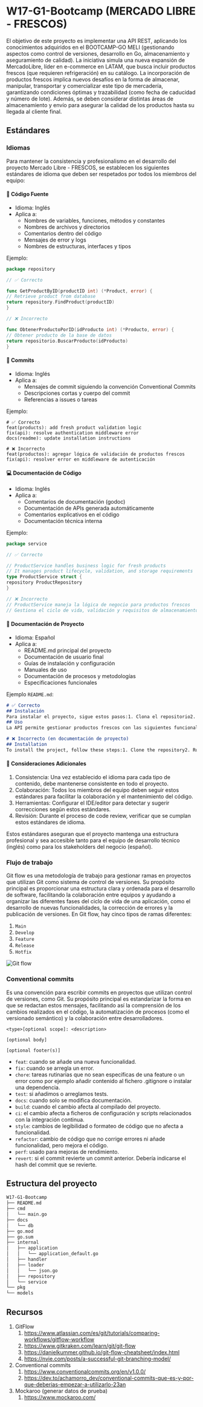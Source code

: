 # W17-G1-Bootcamp (MERCADO LIBRE - FRESCOS)

El objetivo de este proyecto es implementar una API REST, aplicando los conocimientos adquiridos en el BOOTCAMP-GO MELI (gestionando aspectos como control de versiones, desarrollo en Go, almacenamiento y aseguramiento de calidad). La iniciativa simula una nueva expansión de MercadoLibre, líder en e-commerce en LATAM, que busca incluir productos frescos (que requieren refrigeración) en su catálogo.
La incorporación de productos frescos implica nuevos desafíos en la forma de almacenar, manipular, transportar y comercializar este tipo de mercadería, garantizando condiciones óptimas y trazabilidad (como fecha de caducidad y número de lote). Además, se deben considerar distintas áreas de almacenamiento y envío para asegurar la calidad de los productos hasta su llegada al cliente final.

## Estándares

### Idiomas

Para mantener la consistencia y profesionalismo en el desarrollo del proyecto Mercado Libre - FRESCOS, se establecen los siguientes estándares de idioma que deben ser respetados por todos los miembros del equipo:

#### 📝 Código Fuente

* Idioma: Inglés
* Aplica a:
    * Nombres de variables, funciones, métodos y constantes
    * Nombres de archivos y directorios
    * Comentarios dentro del código
    * Mensajes de error y logs
    * Nombres de estructuras, interfaces y tipos

Ejemplo:
```go
package repository

// ✅ Correcto

func GetProductByID(productID int) (*Product, error) {
// Retrieve product from database
return repository.FindProduct(productID)
}

// ❌ Incorrecto

func ObtenerProductoPorID(idProducto int) (*Producto, error) {
// Obtener producto de la base de datos
return repositorio.BuscarProducto(idProducto)
}
```

#### 🔄 Commits

* Idioma: Inglés
* Aplica a:
    * Mensajes de commit siguiendo la convención Conventional Commits
    * Descripciones cortas y cuerpo del commit
    * Referencias a issues o tareas

Ejemplo:

```git
# ✅ Correcto
feat(products): add fresh product validation logic
fix(api): resolve authentication middleware error
docs(readme): update installation instructions

# ❌ Incorrecto
feat(productos): agregar lógica de validación de productos frescos
fix(api): resolver error en middleware de autenticación
```

#### 💻 Documentación de Código

* Idioma: Inglés
* Aplica a:
    * Comentarios de documentación (godoc)
    * Documentación de APIs generada automáticamente
    * Comentarios explicativos en el código
    * Documentación técnica interna

Ejemplo:

```go
package service

// ✅ Correcto

// ProductService handles business logic for fresh products
// It manages product lifecycle, validation, and storage requirements
type ProductService struct {
repository ProductRepository
}

// ❌ Incorrecto
// ProductService maneja la lógica de negocio para productos frescos
// Gestiona el ciclo de vida, validación y requisitos de almacenamiento
```

#### 📖 Documentación de Proyecto

* Idioma: Español
* Aplica a:
    * README.md principal del proyecto
    * Documentación de usuario final
    * Guías de instalación y configuración
    * Manuales de uso
    * Documentación de procesos y metodologías
    * Especificaciones funcionales

Ejemplo `README.md`:

```markdown
# ✅ Correcto
## Instalación
Para instalar el proyecto, sigue estos pasos:1. Clona el repositorio2. Ejecuta `go mod download`
## Uso
La API permite gestionar productos frescos con las siguientes funcionalidades:

# ❌ Incorrecto (en documentación de proyecto)
## Installation
To install the project, follow these steps:1. Clone the repository2. Run `go mod download`
```

#### 🎯 Consideraciones Adicionales

1. Consistencia: Una vez establecido el idioma para cada tipo de contenido, debe mantenerse consistente en todo el proyecto.
2. Colaboración: Todos los miembros del equipo deben seguir estos estándares para facilitar la colaboración y el mantenimiento del código.
3. Herramientas: Configurar el IDE/editor para detectar y sugerir correcciones según estos estándares.
4. Revisión: Durante el proceso de code review, verificar que se cumplan estos estándares de idioma.

Estos estándares aseguran que el proyecto mantenga una estructura profesional y sea accesible tanto para el equipo de desarrollo técnico (inglés) como para los stakeholders del negocio (español).

### Flujo de trabajo

Git flow es una metodología de trabajo para gestionar ramas en proyectos que utilizan Git como sistema de control de versiones. Su propósito principal es proporcionar una estructura clara y ordenada para el desarrollo de software, facilitando la colaboración entre equipos y ayudando a organizar las diferentes fases del ciclo de vida de una aplicación, como el desarrollo de nuevas funcionalidades, la corrección de errores y la publicación de versiones.
En Git flow, hay cinco tipos de ramas diferentes:

1. `Main`
2. `Develop`
3. `Feature`
4. `Release`
5. `Hotfix`

![Git flow](https://www.gitkraken.com/wp-content/uploads/2021/03/git-flow-4.svg)

### Conventional commits

Es una convención para escribir commits en proyectos que utilizan control de versiones, como Git. Su propósito principal es estandarizar la forma en que se redactan estos mensajes, facilitando así la comprensión de los cambios realizados en el código, la automatización de procesos (como el versionado semántico) y la colaboración entre desarrolladores.

```git
<type>[optional scope]: <description>

[optional body]

[optional footer(s)]
```

* `feat`: cuando se añade una nueva funcionalidad.
* `fix`: cuando se arregla un error.
* `chore`: tareas rutinarias que no sean específicas de una feature o un error como por ejemplo añadir contenido al fichero .gitignore o instalar una dependencia.
* `test`: si añadimos o arreglamos tests.
* `docs`: cuando solo se modifica documentación.
* `build`: cuando el cambio afecta al compilado del proyecto.
* `ci`: el cambio afecta a ficheros de configuración y scripts relacionados con la integración continua.
* `style`: cambios de legibilidad o formateo de código que no afecta a funcionalidad.
* `refactor`: cambio de código que no corrige errores ni añade funcionalidad, pero mejora el código.
* `perf`: usado para mejoras de rendimiento.
* `revert`: si el commit revierte un commit anterior. Debería indicarse el hash del commit que se revierte.

## Estructura del proyecto

```markdown
W17-G1-Bootcamp
├── README.md
├── cmd
│   └── main.go
├── docs
│   └── db
├── go.mod
├── go.sum
├── internal
│   ├── application
│   │   └── application_default.go
│   ├── handler
│   ├── loader
│   │   └── json.go
│   ├── repository
│   └── service
└── pkg
└── models
```

## Recursos

1. GitFlow
    1. https://www.atlassian.com/es/git/tutorials/comparing-workflows/gitflow-workflow
    2. https://www.gitkraken.com/learn/git/git-flow
    3. https://danielkummer.github.io/git-flow-cheatsheet/index.html
    4. https://nvie.com/posts/a-successful-git-branching-model/
2. Conventional commits
    1. https://www.conventionalcommits.org/en/v1.0.0/
    2. https://dev.to/achamorro_dev/conventional-commits-que-es-y-por-que-deberias-empezar-a-utilizarlo-23an
3. Mockaroo (generar datos de prueba)
    1. https://www.mockaroo.com/

